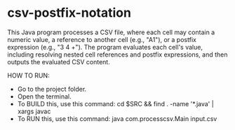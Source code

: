 # csv-postfix-notation
This Java program processes a CSV file, where each cell may contain a numeric value, a reference to another cell (e.g., "A1"), or a postfix expression (e.g., "3 4 +"). The program evaluates each cell's value, including resolving nested cell references and postfix expressions, and then outputs the evaluated CSV content.

HOW TO RUN:
- Go to the project folder.
- Open the terminal.
- To BUILD this, use this command: cd $SRC && find . -name '*.java' | xargs javac
- To RUN this, use this command: java com.processcsv.Main input.csv
